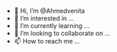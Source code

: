 - 👋 Hi, I’m @Ahmedvenita
- 👀 I’m interested in ...
- 🌱 I’m currently learning ...
- 💞️ I’m looking to collaborate on ...
- 📫 How to reach me ...

<!---
Ahmedvenita/Ahmedvenita is a ✨ special ✨ repository because its `README.md` (this file) appears on your GitHub profile.
You can click the Preview link to take a look at your changes.
--->
